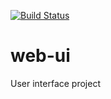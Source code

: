 [![Build Status](https://travis-ci.org/kubevirt/web-ui.svg?branch=master)](https://travis-ci.org/kubevirt/web-ui)

# web-ui
User interface project

